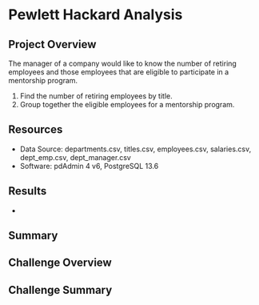 # Pewlett Hackard Analysis

## Project Overview
The manager of a company would like to know the number of retiring employees and those employees that are eligible to 
participate in a mentorship program.

1. Find the number of retiring employees by title.
2. Group together the eligible employees for a mentorship program.

## Resources
- Data Source: departments.csv, titles.csv, employees.csv, salaries.csv, dept_emp.csv, dept_manager.csv
- Software: pdAdmin 4 v6, PostgreSQL 13.6

## Results
- 
## Summary

  
## Challenge Overview


## Challenge Summary
